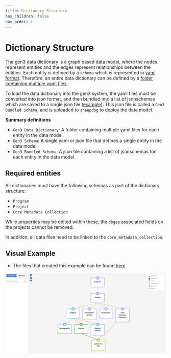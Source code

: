 ```yaml
---
title: Dictionary Structure
has_children: false
nav_order: 1
---
```

# Dictionary Structure
The gen3 data dictionary is a graph based data model, where the nodes represent entities and the edges represent relationships between the entities. Each entity is defined by a `schema` which is represented in [yaml format](explainer_schema.yaml). Therefore, an entire data dictionary can be defined by a [folder containing multiple yaml files](../examples/schema/yaml/).

To load the data dictionary into the gen3 system, the yaml files must be converted into json format, and then bundled into a list of jsonschemas which are saved to a single json file ([example](../examples/schema/json/schema_dev.json)). This json file is called a `Gen3 Bundled Schema`, and is uploaded to `sheepdog` to deploy the data model.

**Summary definitions**
- `Gen3 Data Dictionary`: A folder containing multiple yaml files for each entity in the data model.
- `Gen3 Schema`: A single yaml or json file that defines a single entity in the data model.
- `Gen3 Bundled Schema`: A json file containing a list of jsonschemas for each entity in the data model.

## Required entities

All dictionaries must have the following schemas as part of the dictionary structure:
- `Program`
- `Project`
- `Core Metadata Collection`

While properties may be edited within these, the `dbgap` associated fields on the projects cannot be removed.

In addition, all data files need to be linked to the `core_metadata_collection`.

## Visual Example
- The files that created this example can be found [here](../examples/schema/).

![](../examples/schema/image.png)